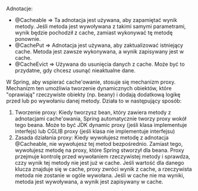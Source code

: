 Adnotacje:
- @Cacheable => Ta adnotacja jest używana, aby zapamiętać wynik metody. Jeśli metoda jest wywoływana z takimi samymi parametrami, wynik będzie pochodził z cache, zamiast wykonywać tę metodę ponownie.
- @CachePut => Adnotacja jest używana, aby zaktualizować istniejący cache. Metoda jest zawsze wykonywana, a wynik zapisywany jest w cache.
- @CacheEvict => Używana do usunięcia danych z cache. Może być to przydatne, gdy chcesz usunąć nieaktualne dane.

W Spring, aby wspierać cache'owanie, stosuje się mechanizm proxy. Mechanizm ten umożliwia tworzenie dynamicznych obiektów, które "oprawiają" rzeczywiste obiekty (np. beany) i dodają dodatkową logikę przed lub po wywołaniu danej metody. Działa to w następujący sposób:
1. Tworzenie proxy:
	  Kiedy tworzysz bean, który zawiera metody z adnotacjami cache'owania, Spring automatycznie tworzy proxy wokół tego beana. Może to być JDK dynamic proxy (jeśli klasa implementuje interfejs) lub CGLIB proxy (jeśli klasa nie implementuje interfejsu)
2. Zasada działania proxy:
		Kiedy wywołujesz metodę z adnotacja @Cacheable, nie wywołujesz tej metod bezpośrednio. Zamiast tego, wywołujesz metodę na proxy, które Spring stworzył dla beana.
		Proxy przejmuje kontrolę przed wywołaniem rzeczywistej metody i sprawdza, czzy wynik tej metody nie jest już w cache.
		Jeśli wartość dla danego klucza znajduje się w cache, proxy zwróci wynik z cache, a rzeczywista metoda nie zostanie w ogóle wywołana.
		Jeśli w cache nie ma wyniki, metoda jest wywoływana, a wynik jest zapisywany w cache.